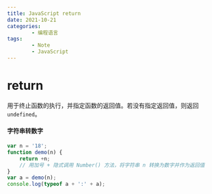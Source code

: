 ```yaml
---
title: JavaScript return
date: 2021-10-21
categories:
        - 编程语言
tags:
        - Note
        - JavaScript
---
```


# return

用于终止函数的执行，并指定函数的返回值。若没有指定返回值，则返回 `undefined`。

#### 字符串转数字

```JavaScript
var n = '18';
function demo(n) {
	return +n;
	// 用加号 + 隐式调用 Number() 方法，将字符串 n 转换为数字并作为返回值
}
var a = demo(n);
console.log(typeof a + ':' + a);
```
